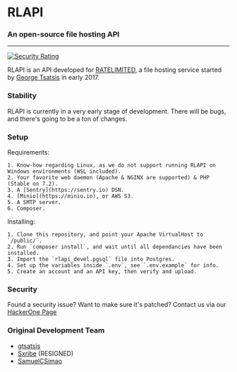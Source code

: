 # RLAPI
### An open-source file hosting API
----

[![Security Rating](https://sonar.ratelimited.me/api/project_badges/measure?project=RLAPI-v3&metric=security_rating)](https://sonar.ratelimited.me/dashboard?id=RLAPI-v3)

RLAPI is an API developed for [RATELIMITED](https://ratelimited.me), a file hosting service started by [George Tsatsis](https://github.com/gtsatsis) in early 2017.

### Stability

RLAPI is currently in a very early stage of development. There will be bugs, and there's going to be a ton of changes.

### Setup

Requirements:

	1. Know-how regarding Linux, as we do not support running RLAPI on Windows environments (WSL included).
	2. Your favorite web daemon (Apache & NGINX are supported) & PHP (Stable on 7.2).
	3. A [Sentry](https://sentry.io) DSN.
	4. [Minio](https://minio.io), or AWS S3.
	5. A SMTP server.
	6. Composer.

Installing:
	
	1. Clone this repository, and point your Apache VirtualHost to `/public/`.
	2. Run `composer install`, and wait until all dependancies have been installed.
	3. Import the `rlapi_devel.pgsql` file into Postgres.
	4. Set up the variables inside `.env`, see `.env.example` for info.
	5. Create an account and an API key, then verify and upload.

### Security
Found a security issue? Want to make sure it's patched? Contact us via our [HackerOne Page](https://hackerone.com/ratelimited)

### Original Development Team

- [gtsatsis](https://github.com/gtsatsis)
- [Sxribe](https://github.com/Sxribe) (RESIGNED)
- [SamuelCSimao](https://github.com/samueldcs)
